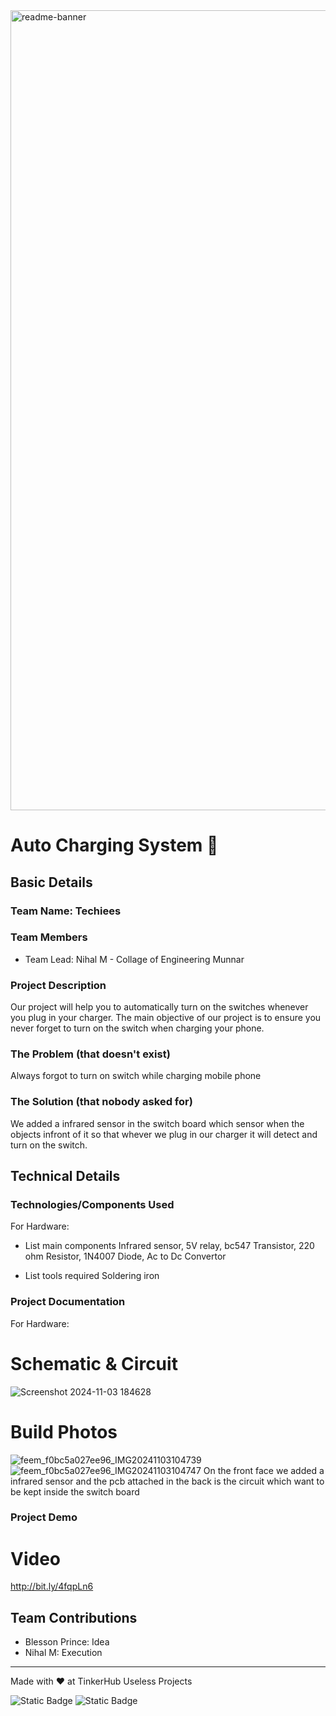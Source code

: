 <img width="1280" alt="readme-banner" src="https://github.com/user-attachments/assets/35332e92-44cb-425b-9dff-27bcf1023c6c">

# Auto Charging System 🎯


## Basic Details
### Team Name: Techiees


### Team Members
- Team Lead: Nihal M - Collage of Engineering Munnar

### Project Description
Our project will help you to automatically turn on the switches whenever you plug in your charger. The main objective of our project is to ensure you never forget to turn on the switch when charging your phone.

### The Problem (that doesn't exist)
Always forgot to turn on switch while charging mobile phone

### The Solution (that nobody asked for)
We added a infrared sensor in the switch board which sensor when the objects infront of it so that whever we plug in our charger it will detect and turn on the switch.

## Technical Details
### Technologies/Components Used

For Hardware:
- List main components
Infrared sensor,
5V relay,
bc547 Transistor,
220 ohm Resistor,
1N4007 Diode,
Ac to Dc Convertor


- List tools required
  Soldering iron

### Project Documentation
For Hardware:

# Schematic & Circuit

![Screenshot 2024-11-03 184628](https://github.com/user-attachments/assets/d7ef2000-35be-4109-bfd4-f76da563e4f2)

# Build Photos
![feem_f0bc5a027ee96_IMG20241103104739](https://github.com/user-attachments/assets/eb9979f0-2e9b-49bb-98c0-b81d984925c5)
![feem_f0bc5a027ee96_IMG20241103104747](https://github.com/user-attachments/assets/f17166f7-ea8b-41e5-a26d-593c560087fb)
On the front face we added a infrared sensor and the pcb attached in the back is the circuit which want to be kept inside the switch board


### Project Demo
# Video
http://bit.ly/4fqpLn6

## Team Contributions
- Blesson Prince: Idea
- Nihal M: Execution

---
Made with ❤️ at TinkerHub Useless Projects 

![Static Badge](https://img.shields.io/badge/TinkerHub-24?color=%23000000&link=https%3A%2F%2Fwww.tinkerhub.org%2F)
![Static Badge](https://img.shields.io/badge/UselessProject--24-24?link=https%3A%2F%2Fwww.tinkerhub.org%2Fevents%2FQ2Q1TQKX6Q%2FUseless%2520Projects)



